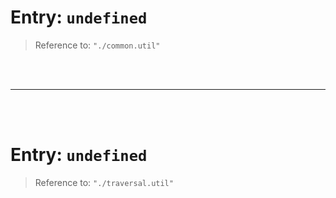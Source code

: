 # Entry: `undefined`

> Reference to: `"./common.util"`

    
<br/>
<br/>



---


<br/>
<br/>

# Entry: `undefined`

> Reference to: `"./traversal.util"`

    